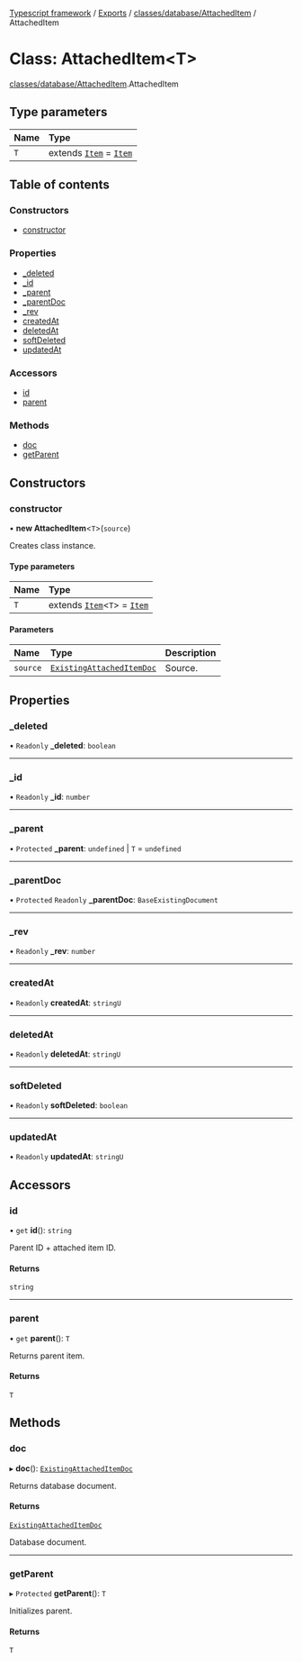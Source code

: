 [Typescript framework](../index.md) / [Exports](../modules.md) / [classes/database/AttachedItem](../modules/classes_database_AttachedItem.md) / AttachedItem

# Class: AttachedItem<T\>

[classes/database/AttachedItem](../modules/classes_database_AttachedItem.md).AttachedItem

## Type parameters

| Name | Type |
| :------ | :------ |
| `T` | extends [`Item`](classes_database_Item.Item-1.md) = [`Item`](classes_database_Item.Item-1.md) |

## Table of contents

### Constructors

- [constructor](classes_database_AttachedItem.AttachedItem-1.md#constructor)

### Properties

- [\_deleted](classes_database_AttachedItem.AttachedItem-1.md#_deleted)
- [\_id](classes_database_AttachedItem.AttachedItem-1.md#_id)
- [\_parent](classes_database_AttachedItem.AttachedItem-1.md#_parent)
- [\_parentDoc](classes_database_AttachedItem.AttachedItem-1.md#_parentdoc)
- [\_rev](classes_database_AttachedItem.AttachedItem-1.md#_rev)
- [createdAt](classes_database_AttachedItem.AttachedItem-1.md#createdat)
- [deletedAt](classes_database_AttachedItem.AttachedItem-1.md#deletedat)
- [softDeleted](classes_database_AttachedItem.AttachedItem-1.md#softdeleted)
- [updatedAt](classes_database_AttachedItem.AttachedItem-1.md#updatedat)

### Accessors

- [id](classes_database_AttachedItem.AttachedItem-1.md#id)
- [parent](classes_database_AttachedItem.AttachedItem-1.md#parent)

### Methods

- [doc](classes_database_AttachedItem.AttachedItem-1.md#doc)
- [getParent](classes_database_AttachedItem.AttachedItem-1.md#getparent)

## Constructors

### constructor

• **new AttachedItem**<`T`\>(`source`)

Creates class instance.

#### Type parameters

| Name | Type |
| :------ | :------ |
| `T` | extends [`Item`](classes_database_Item.Item-1.md)<`T`\> = [`Item`](classes_database_Item.Item-1.md) |

#### Parameters

| Name | Type | Description |
| :------ | :------ | :------ |
| `source` | [`ExistingAttachedItemDoc`](../interfaces/classes_database_AttachedItem.AttachedItem.ExistingAttachedItemDoc.md) | Source. |

## Properties

### \_deleted

• `Readonly` **\_deleted**: `boolean`

___

### \_id

• `Readonly` **\_id**: `number`

___

### \_parent

• `Protected` **\_parent**: `undefined` \| `T` = `undefined`

___

### \_parentDoc

• `Protected` `Readonly` **\_parentDoc**: `BaseExistingDocument`

___

### \_rev

• `Readonly` **\_rev**: `number`

___

### createdAt

• `Readonly` **createdAt**: `stringU`

___

### deletedAt

• `Readonly` **deletedAt**: `stringU`

___

### softDeleted

• `Readonly` **softDeleted**: `boolean`

___

### updatedAt

• `Readonly` **updatedAt**: `stringU`

## Accessors

### id

• `get` **id**(): `string`

Parent ID + attached item ID.

#### Returns

`string`

___

### parent

• `get` **parent**(): `T`

Returns parent item.

#### Returns

`T`

## Methods

### doc

▸ **doc**(): [`ExistingAttachedItemDoc`](../interfaces/classes_database_AttachedItem.AttachedItem.ExistingAttachedItemDoc.md)

Returns database document.

#### Returns

[`ExistingAttachedItemDoc`](../interfaces/classes_database_AttachedItem.AttachedItem.ExistingAttachedItemDoc.md)

Database document.

___

### getParent

▸ `Protected` **getParent**(): `T`

Initializes parent.

#### Returns

`T`
